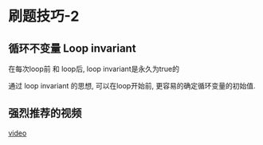 # 刷题技巧-2

## 循环不变量 Loop invariant

在每次loop前 和 loop后, loop invariant是永久为true的

通过 loop invariant 的思想, 可以在loop开始前, 更容易的确定循环变量的初始值.

## 强烈推荐的视频

[video](https://www.bilibili.com/video/BV1Jg411M7Lp?spm_id_from=333.999.0.0)